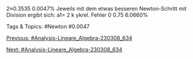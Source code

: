 2≈0.3535 0.0047%
Jeweils mit dem etwas besseren Newton-Schritt mit Division ergibt sich:
a1= 2
k ykrel. Fehler
0 0.75 6.0660%

   Tags & Topics:
   #Newton
   #0.0047

[Previous: #Analysis-Lineare_Algebra-230308_634](Analysis-Lineare_Algebra-230308_634.md)

[Next: #Analysis-Lineare_Algebra-230308_634](Analysis-Lineare_Algebra-230308_634.md)